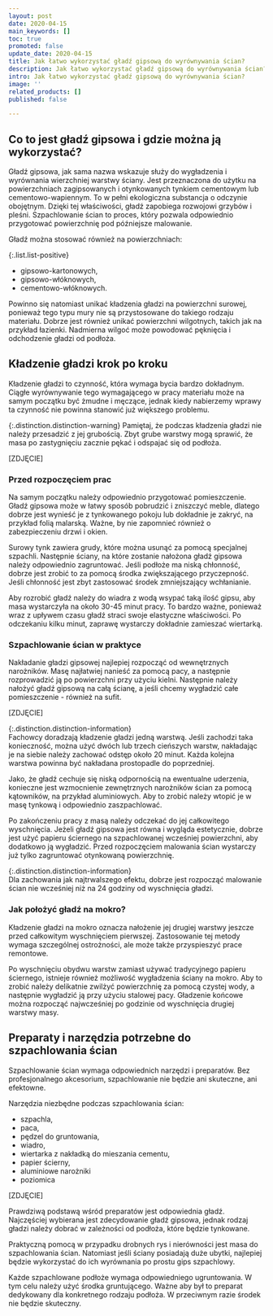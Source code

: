 ```yaml
---
layout: post
date: 2020-04-15
main_keywords: []
toc: true
promoted: false
update_date: 2020-04-15
title: Jak łatwo wykorzystać gładź gipsową do wyrównywania ścian?
description: Jak łatwo wykorzystać gładź gipsową do wyrównywania ścian?
intro: Jak łatwo wykorzystać gładź gipsową do wyrównywania ścian?
image: ''
related_products: []
published: false

---
```

## Co to jest gładź gipsowa i gdzie można ją wykorzystać?

Gładź gipsowa, jak sama nazwa wskazuje służy do wygładzenia i wyrównania wierzchniej warstwy ściany. Jest przeznaczona do użytku na powierzchniach zagipsowanych i otynkowanych tynkiem cementowym lub cementowo-wapiennym.  To w pełni ekologiczna substancja o odczynie obojętnym. Dzięki tej właściwości, gładź zapobiega rozwojowi grzybów i pleśni. Szpachlowanie ścian to proces, który pozwala odpowiednio przygotować powierzchnię pod późniejsze malowanie.

Gładź można stosować również na powierzchniach:

{:.list.list-positive}

* gipsowo-kartonowych,
* gipsowo-włóknowych,
* cementowo-włóknowych.

Powinno się natomiast unikać kładzenia gładzi na powierzchni surowej, ponieważ tego typu mury nie są przystosowane do takiego rodzaju materiału. Dobrze jest również unikać powierzchni wilgotnych, takich jak na przykład łazienki. Nadmierna wilgoć może powodować pęknięcia i odchodzenie gładzi od podłoża.

## Kładzenie gładzi krok po kroku

Kładzenie gładzi to czynność, która wymaga bycia bardzo dokładnym. Ciągłe wyrównywanie tego wymagającego w pracy materiału może na samym początku być żmudne i męczące, jednak kiedy nabierzemy wprawy ta czynność nie powinna stanowić już większego problemu.

{:.distinction.distinction-warning}
Pamiętaj, że podczas kładzenia gładzi nie należy przesadzić z jej grubością. Zbyt grube warstwy mogą sprawić, że masa po zastygnięciu zacznie pękać i odspajać się od podłoża.

\[ZDJĘCIE\]

### Przed rozpoczęciem prac

Na samym początku należy odpowiednio przygotować pomieszczenie. Gładź gipsowa może w łatwy sposób pobrudzić i zniszczyć meble, dlatego dobrze jest wynieść je z tynkowanego pokoju lub dokładnie je zakryć, na przykład folią malarską. Ważne, by nie zapomnieć również o zabezpieczeniu drzwi i okien.

Surowy tynk zawiera grudy, które można usunąć za pomocą specjalnej szpachli. Następnie ściany, na które zostanie nałożona gładź gipsowa należy odpowiednio zagruntować. Jeśli podłoże ma niską chłonność, dobrze jest zrobić to za pomocą środka zwiększającego przyczepność. Jeśli chłonność jest zbyt zastosować środek zmniejszający wchłanianie.

Aby rozrobić gładź należy do wiadra z wodą wsypać taką ilość gipsu, aby masa wystarczyła na około 30-45 minut pracy. To bardzo ważne, ponieważ wraz z upływem czasu gładź straci swoje elastyczne właściwości. Po odczekaniu kilku minut, zaprawę wystarczy dokładnie zamieszać wiertarką.

### Szpachlowanie ścian w praktyce

Nakładanie gładzi gipsowej najlepiej rozpocząć od wewnętrznych narożników. Masę najłatwiej nanieść za pomocą pacy, a następnie rozprowadzić ją po powierzchni przy użyciu kielni. Następnie należy nałożyć gładź gipsową na całą ścianę, a jeśli chcemy wygładzić całe pomieszczenie - również na sufit.

\[ZDJĘCIE\]

{:.distinction.distinction-information}   
Fachowcy doradzają kładzenie gładzi jedną warstwą. Jeśli zachodzi taka konieczność, można użyć dwóch lub trzech cieńszych warstw, nakładając je na siebie należy zachować odstęp około 20 minut. Każda kolejna warstwa powinna być nakładana prostopadle do poprzedniej.

Jako, że gładź cechuje się niską odpornością na ewentualne uderzenia, konieczne jest wzmocnienie zewnętrznych narożników ścian za pomocą kątowników, na przykład aluminiowych. Aby to zrobić należy wtopić je w masę tynkową i odpowiednio zaszpachlować.

Po zakończeniu pracy z masą należy odczekać do jej całkowitego wyschnięcia. Jeżeli gładź gipsowa jest równa i wygląda estetycznie, dobrze jest użyć papieru ściernego na szpachlowanej wcześniej powierzchni, aby dodatkowo ją wygładzić. Przed rozpoczęciem malowania ścian wystarczy już tylko zagruntować otynkowaną powierzchnię.

{:.distinction.distinction-information}   
Dla zachowania jak najtrwalszego efektu, dobrze jest rozpocząć malowanie ścian nie wcześniej niż na 24 godziny od wyschnięcia gładzi.

### Jak położyć gładź na mokro?

Kładzenie gładzi na mokro oznacza nałożenie jej drugiej warstwy jeszcze przed całkowitym wyschnięciem pierwszej. Zastosowanie tej metody wymaga szczególnej ostrożności, ale może także przyspieszyć prace remontowe.

Po wyschnięciu obydwu warstw zamiast używać tradycyjnego papieru ściernego, istnieje również możliwość wygładzenia ściany na mokro. Aby to zrobić należy delikatnie zwilżyć powierzchnię za pomocą czystej wody, a następnie wygładzić ją przy użyciu stalowej pacy. Gładzenie końcowe można rozpocząć najwcześniej po godzinie od wyschnięcia drugiej warstwy masy.

## Preparaty i narzędzia potrzebne do szpachlowania ścian

Szpachlowanie ścian wymaga odpowiednich narzędzi i preparatów. Bez profesjonalnego akcesorium, szpachlowanie nie będzie ani skuteczne, ani efektowne.

Narzędzia niezbędne podczas szpachlowania ścian:

* szpachla,
* paca,
* pędzel do gruntowania,
* wiadro,
* wiertarka z nakładką do mieszania cementu,
* papier ścierny,
* aluminiowe narożniki
* poziomica

\[ZDJĘCIE\]

Prawdziwą podstawą wśród preparatów jest odpowiednia gładź. Najczęściej wybierana jest zdecydowanie gładź gipsowa, jednak rodzaj gładzi należy dobrać w zależności od podłoża, które będzie tynkowane.

Praktyczną pomocą w przypadku drobnych rys i nierówności jest masa do szpachlowania ścian. Natomiast jeśli ściany posiadają duże ubytki, najlepiej będzie wykorzystać do ich wyrównania po prostu gips szpachlowy.

Każde szpachlowane podłoże wymaga odpowiedniego ugruntowania.  W tym celu należy użyć środka gruntującego. Ważne aby był to preparat dedykowany dla konkretnego rodzaju podłoża. W przeciwnym razie środek nie będzie skuteczny.